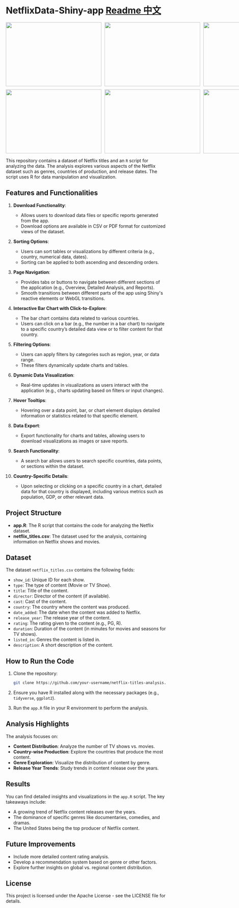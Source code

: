# NetflixData-Shiny-app  [**Readme 中文**](./ReadMe-Zh.md)
<div style="display: grid; grid-template-columns: 1fr 1fr 1fr; gap: 10px;"> <img src="https://github.com/user-attachments/assets/3f938dc4-7650-44c5-8858-b49f66b2249c" height="200px" width="300px"> <img src="https://github.com/user-attachments/assets/54890027-d6de-4b24-98ac-b453c56881e8"  height="200px" width="300px"> <img src="https://github.com/user-attachments/assets/4c6aa405-4c71-4237-bad4-84e2a36d9b3b"  height="200px" width="300px"> <img src="https://github.com/user-attachments/assets/b2a83550-d373-4748-b396-d49ecfcf4b39"  height="200px" width="300px"> <img src="https://github.com/user-attachments/assets/66fe20e3-1f4f-4f10-860d-11b6d78baccc"  height="200px" width="300px"> <img src="https://github.com/user-attachments/assets/551c0a43-78eb-4cd8-8d35-e3e32de32261"  height="200px" width="300px"> </div>


This repository contains a dataset of Netflix titles and an `R` script for analyzing the data. The analysis explores various aspects of the Netflix dataset such as genres, countries of production, and release dates. The script uses R for data manipulation and visualization.

## Features and Functionalities

1. **Download Functionality**:  
   - Allows users to download data files or specific reports generated from the app.
   - Download options are available in CSV or PDF format for customized views of the dataset.

2. **Sorting Options**:  
   - Users can sort tables or visualizations by different criteria (e.g., country, numerical data, dates).
   - Sorting can be applied to both ascending and descending orders.

3. **Page Navigation**:  
   - Provides tabs or buttons to navigate between different sections of the application (e.g., Overview, Detailed Analysis, and Reports).
   - Smooth transitions between different parts of the app using Shiny's reactive elements or WebGL transitions.

4. **Interactive Bar Chart with Click-to-Explore**:  
   - The bar chart contains data related to various countries.
   - Users can click on a bar (e.g., the number in a bar chart) to navigate to a specific country’s detailed data view or to filter content for that country.

5. **Filtering Options**:  
   - Users can apply filters by categories such as region, year, or data range.
   - These filters dynamically update charts and tables.

6. **Dynamic Data Visualization**:  
   - Real-time updates in visualizations as users interact with the application (e.g., charts updating based on filters or input changes).

7. **Hover Tooltips**:  
   - Hovering over a data point, bar, or chart element displays detailed information or statistics related to that specific element.
   
8. **Data Export**:  
   - Export functionality for charts and tables, allowing users to download visualizations as images or save reports.
   
9. **Search Functionality**:  
   - A search bar allows users to search specific countries, data points, or sections within the dataset.

10. **Country-Specific Details**:  
    - Upon selecting or clicking on a specific country in a chart, detailed data for that country is displayed, including various metrics such as population, GDP, or other relevant data.

## Project Structure

- **app.R**: The R script that contains the code for analyzing the Netflix dataset.
- **netflix_titles.csv**: The dataset used for the analysis, containing information on Netflix shows and movies.

## Dataset

The dataset `netflix_titles.csv` contains the following fields:
- `show_id`: Unique ID for each show.
- `type`: The type of content (Movie or TV Show).
- `title`: Title of the content.
- `director`: Director of the content (if available).
- `cast`: Cast of the content.
- `country`: The country where the content was produced.
- `date_added`: The date when the content was added to Netflix.
- `release_year`: The release year of the content.
- `rating`: The rating given to the content (e.g., PG, R).
- `duration`: Duration of the content (in minutes for movies and seasons for TV shows).
- `listed_in`: Genres the content is listed in.
- `description`: A short description of the content.

## How to Run the Code

1. Clone the repository:
    ```bash
    git clone https://github.com/your-username/netflix-titles-analysis.git
    ```

2. Ensure you have R installed along with the necessary packages (e.g., `tidyverse`, `ggplot2`).

3. Run the `app.R` file in your R environment to perform the analysis.

## Analysis Highlights

The analysis focuses on:
- **Content Distribution**: Analyze the number of TV shows vs. movies.
- **Country-wise Production**: Explore the countries that produce the most content.
- **Genre Exploration**: Visualize the distribution of content by genre.
- **Release Year Trends**: Study trends in content release over the years.

## Results

You can find detailed insights and visualizations in the `app.R` script. The key takeaways include:
- A growing trend of Netflix content releases over the years.
- The dominance of specific genres like documentaries, comedies, and dramas.
- The United States being the top producer of Netflix content.

## Future Improvements

- Include more detailed content rating analysis.
- Develop a recommendation system based on genre or other factors.
- Explore further insights on global vs. regional content distribution.

## License

This project is licensed under the Apache License - see the LICENSE file for details.
